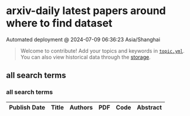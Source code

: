 # arxiv-daily latest papers around where to find dataset
Automated deployment @ 2024-07-09 06:36:23 Asia/Shanghai
> Welcome to contribute! Add your topics and keywords in [`topic.yml`](https://github.com/wanghaisheng/where-to-find-dataset/blob/main/database/topic.yml).
> You can also view historical data through the [storage](https://github.com/wanghaisheng/where-to-find-dataset/blob/main/database/storage).

## all search terms

### all search terms
|Publish Date|Title|Authors|PDF|Code|Abstract|
| :---: | :---: | :---: | :---: | :---: | :---: |

